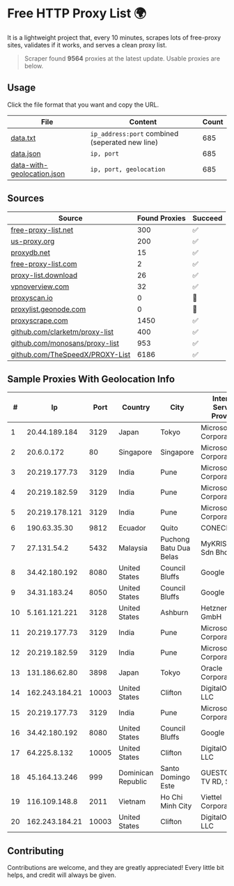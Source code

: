 
# Free HTTP Proxy List 🌍

It is a lightweight project that, every 10 minutes, scrapes lots of free-proxy sites, validates if it works, and serves a clean proxy list.


> Scraper found **9564** proxies at the latest update. Usable proxies are below.

## Usage

Click the file format that you want and copy the URL.


|File|Content|Count|
|----|-------|-----|
|[data.txt](https://raw.githubusercontent.com/themiralay/Proxy-List-World/master/data.txt)|`ip_address:port` combined (seperated new line)|685|
|[data.json](https://raw.githubusercontent.com/themiralay/Proxy-List-World/master/data.json)|`ip, port`|685|
|[data-with-geolocation.json](https://raw.githubusercontent.com/themiralay/Proxy-List-World/master/data-with-geolocation.json)|`ip, port, geolocation`|685|

## Sources

|Source|Found Proxies|Succeed|
|------|-------------|-------|
|[free-proxy-list.net](https://free-proxy-list.net)|300|✅|
|[us-proxy.org](https://www.us-proxy.org)|200|✅|
|[proxydb.net](http://proxydb.net)|15|✅|
|[free-proxy-list.com](https://free-proxy-list.com/?page=&port=&type%5B%5D=http&type%5B%5D=https&up_time=0&search=Search)|2|✅|
|[proxy-list.download](https://www.proxy-list.download/HTTP)|26|✅|
|[vpnoverview.com](https://vpnoverview.com/privacy/anonymous-browsing/free-proxy-servers)|32|✅|
|[proxyscan.io](https://www.proxyscan.io)|0|🚫|
|[proxylist.geonode.com](https://proxylist.geonode.com/api/proxy-list?limit=300&page=1&sort_by=lastChecked&sort_type=desc&protocols=http,https)|0|🚫|
|[proxyscrape.com](https://api.proxyscrape.com/v2/?request=displayproxies&protocol=http&timeout=10000&country=all&ssl=all&anonymity=all)|1450|✅|
|[github.com/clarketm/proxy-list](https://raw.githubusercontent.com/clarketm/proxy-list/master/proxy-list-raw.txt)|400|✅|
|[github.com/monosans/proxy-list](https://raw.githubusercontent.com/monosans/proxy-list/main/proxies/http.txt)|953|✅|
|[github.com/TheSpeedX/PROXY-List](https://raw.githubusercontent.com/TheSpeedX/PROXY-List/master/http.txt)|6186|✅|


## Sample Proxies With Geolocation Info

|#|Ip|Port|Country|City|Internet Service Provider|
|-|--|----|-------|----|-------------------------|
|1|20.44.189.184|3129|Japan|Tokyo|Microsoft Corporation|
|2|20.6.0.172|80|Singapore|Singapore|Microsoft Corporation|
|3|20.219.177.73|3129|India|Pune|Microsoft Corporation|
|4|20.219.182.59|3129|India|Pune|Microsoft Corporation|
|5|20.219.178.121|3129|India|Pune|Microsoft Corporation|
|6|190.63.35.30|9812|Ecuador|Quito|CONECEL|
|7|27.131.54.2|5432|Malaysia|Puchong Batu Dua Belas|MyKRIS ASIA Sdn Bhd|
|8|34.42.180.192|8080|United States|Council Bluffs|Google LLC|
|9|34.31.183.24|8050|United States|Council Bluffs|Google LLC|
|10|5.161.121.221|3128|United States|Ashburn|Hetzner Online GmbH|
|11|20.219.177.73|3129|India|Pune|Microsoft Corporation|
|12|20.219.182.59|3129|India|Pune|Microsoft Corporation|
|13|131.186.62.80|3898|Japan|Tokyo|Oracle Corporation|
|14|162.243.184.21|10003|United States|Clifton|DigitalOcean, LLC|
|15|20.219.177.73|3129|India|Pune|Microsoft Corporation|
|16|34.42.180.192|8080|United States|Council Bluffs|Google LLC|
|17|64.225.8.132|10005|United States|Clifton|DigitalOcean, LLC|
|18|45.164.13.246|999|Dominican Republic|Santo Domingo Este|GUESTCHOICE TV RD, S.R.L|
|19|116.109.148.8|2011|Vietnam|Ho Chi Minh City|Viettel Corporation|
|20|162.243.184.21|10003|United States|Clifton|DigitalOcean, LLC|



## Contributing

Contributions are welcome, and they are greatly appreciated! Every
little bit helps, and credit will always be given.

